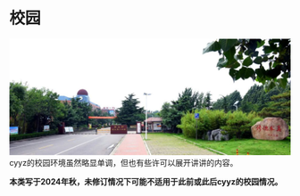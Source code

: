 # 校园

![gate](../images/cyyz-gate.jpg "cyyz的大门")
cyyz的校园环境虽然略显单调，但也有些许可以展开讲讲的内容。

**本类写于2024年秋，未修订情况下可能不适用于此前或此后cyyz的校园情况。**

